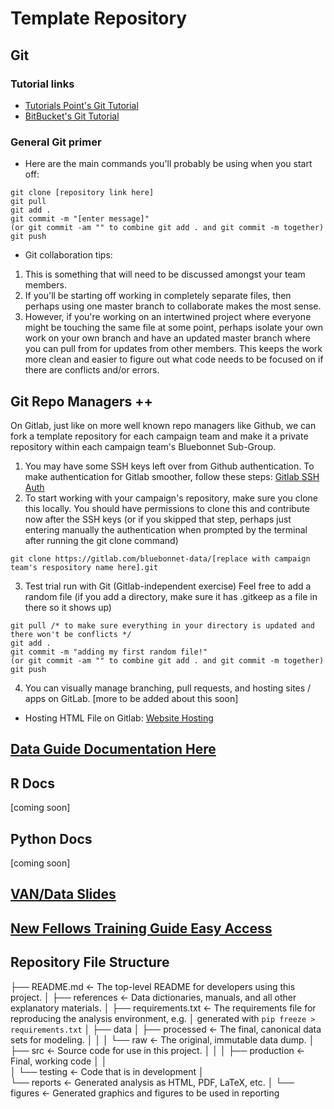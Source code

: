 # Template Repository

## Git 
### Tutorial links
* [Tutorials Point's Git Tutorial](https://www.tutorialspoint.com/git/index.htm)
* [BitBucket's Git Tutorial](https://www.atlassian.com/git/tutorials)

### General Git primer
* Here are the main commands you'll probably be using when you start off: 
```
git clone [repository link here]
git pull 
git add . 
git commit -m "[enter message]"
(or git commit -am "" to combine git add . and git commit -m together)
git push 

```

* Git collaboration tips: 

1. This is something that will need to be discussed amongst your team members. 
2. If you'll be starting off working in completely separate files, then perhaps using one master branch to collaborate makes the most sense. 
3. However, if you're working on an intertwined project where everyone might be touching the same file at some point, perhaps isolate your own work on your own branch and have an updated master branch where you can pull from for updates from other members. This keeps the work more clean and easier to figure out what code needs to be focused on if there are conflicts and/or errors. 

## Git Repo Managers ++  
On Gitlab, just like on more well known repo managers like Github, we can fork a template repository for each campaign team and make it a private repository within each campaign team's Bluebonnet Sub-Group.

1. You may have some SSH keys left over from Github authentication. To make authentication for Gitlab smoother, follow these steps: [Gitlab SSH Auth](https://docs.gitlab.com/ee/ssh/)
2. To start working with your campaign's repository, make sure you clone this locally. You should have permissions to clone this and contribute now after the SSH keys (or if you skipped that step, perhaps just entering manually the authentication when prompted by the terminal after running the git clone command)
```
git clone https://gitlab.com/bluebonnet-data/[replace with campaign team's respository name here].git
```

3. Test trial run with Git (Gitlab-independent exercise) Feel free to add a random file (if you add a directory, make sure it has .gitkeep as a file in there so it shows up) 
```
git pull /* to make sure everything in your directory is updated and there won't be conflicts */
git add . 
git commit -m "adding my first random file!"
(or git commit -am "" to combine git add . and git commit -m together)
git push 
```

4. You can visually manage branching, pull requests, and hosting sites / apps on GitLab. [more to be added about this soon]
*  Hosting HTML File on Gitlab: [Website Hosting](https://gitlab.com/bluebonnet-data/collab-test/bluebonnet-data-website-hosting-template)

## [Data Guide Documentation Here](https://docs.google.com/document/d/117OsHl77wyzDyEItQyr4ZmmwDtHCsW6pukC63mXut2w/edit)

## R Docs
[coming soon]
## Python Docs
[coming soon]
## [VAN/Data Slides](https://docs.google.com/presentation/d/1yuEKgZQAlnpWOLEpBtRPCba4QyelkvfX1nuhnCiEjW8/edit)

## [New Fellows Training Guide Easy Access](https://docs.google.com/document/d/1c0BH66W-C0BJB-yrPQ3740neOrswRrdO1iJbUaCedqw/edit)

## Repository File Structure

├── README.md          <- The top-level README for developers using this project.
│
├── references         <- Data dictionaries, manuals, and all other explanatory materials.
│
├── requirements.txt   <- The requirements file for reproducing the analysis environment, e.g.
│                         generated with `pip freeze > requirements.txt`
│
├── data
│   ├── processed      <- The final, canonical data sets for modeling.
│   │
│   └── raw            <- The original, immutable data dump.
│
├── src                <- Source code for use in this project.
│   │
│   ├── production     <- Final, working code
│   │   
│   └── testing        <- Code that is in development
│   
└── reports            <- Generated analysis as HTML, PDF, LaTeX, etc.
    │
    └── figures        <- Generated graphics and figures to be used in reporting

